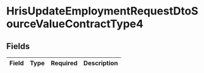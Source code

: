 # HrisUpdateEmploymentRequestDtoSourceValueContractType4


## Fields

| Field       | Type        | Required    | Description |
| ----------- | ----------- | ----------- | ----------- |